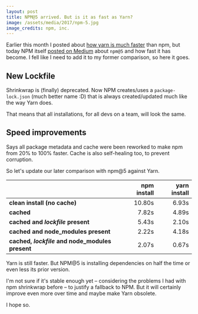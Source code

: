 ```yaml
---
layout: post
title: NPM@5 arrived. But is it as fast as Yarn?
image: /assets/media/2017/npm-5.jpg
image_credits: npm, inc.
---
```


Earlier this month I posted about [how yarn is much faster][should-yarn] than npm, but today NPM itself [posted on Medium][npm@5] about `npm@5` and how fast it has become. I fell like I need to add it to my former comparison, so here it goes.

## New Lockfile

Shrinkwrap is (finally) deprecated. Now NPM creates/uses a `package-lock.json` (much better name :D) that is always created/updated much like the way Yarn does.

That means that all installations, for all devs on a team, will look the same.

## Speed improvements

Says all package metadata and cache were been reworked to make npm from 20% to 100% faster. Cache is also self-healing too, to prevent corruption.

So let's update our later comparison with npm@5 against Yarn.

&nbsp;                                          | npm install | yarn install
--                                              | --:         | --:
**clean install (no cache)**                    | 10.80s      | 6.93s
**cached**                                      | 7.82s       | 4.89s
**cached and _lockfile_ present**               | 5.43s       | 2.10s
**cached and node_modules present**             | 2.22s       | 4.18s
**cached, _lockfile_ and node_modules present** | 2.07s       | 0.67s

Yarn is still faster. But NPM@5 is installing dependencies on half the time or even less its prior version.

I'm not sure if it's stable enough yet &ndash; considering the problems I had with npm shrinkwrap before &ndash; to justify a fallback to NPM. But it will certainly improve even more over time and maybe make Yarn obsolete.

I hope so.

[should-yarn]: https://blog.diovani.com/technology/2017/05/18/should-i-migrate-to-yarn.html "Should I Migrate to Yarn?"
[npm@5]: https://medium.com/npm-inc/npm-5-is-now-npm-latest-d674e9e3b0ec "npm@5 is now `npm@latest`"
